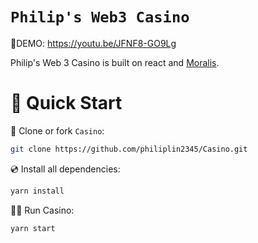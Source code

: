 # `Philip's Web3 Casino`

🚀DEMO: https://youtu.be/JFNF8-GO9Lg

Philip's Web 3 Casino is built on react and [Moralis](https://moralis.io?utm_source=github&utm_medium=readme&utm_campaign=ethereum-boilerplate).

# 🚀 Quick Start

📄 Clone or fork `Casino`:

```sh
git clone https://github.com/philiplin2345/Casino.git
```

💿 Install all dependencies:

```sh
yarn install
```

🚴‍♂️ Run Casino:

```sh
yarn start
```
